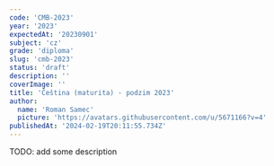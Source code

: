 ```yaml
---
code: 'CMB-2023'
year: '2023'
expectedAt: '20230901'
subject: 'cz'
grade: 'diploma'
slug: 'cmb-2023'
status: 'draft'
description: ''
coverImage: ''
title: 'Čeština (maturita) - podzim 2023'
author:
  name: 'Roman Samec'
  picture: 'https://avatars.githubusercontent.com/u/5671166?v=4'
publishedAt: '2024-02-19T20:11:55.734Z'
---
```


TODO: add some description